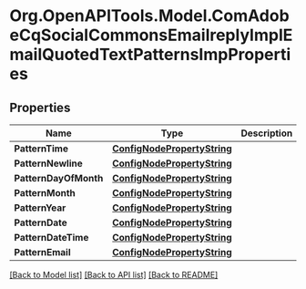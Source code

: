 # Org.OpenAPITools.Model.ComAdobeCqSocialCommonsEmailreplyImplEmailQuotedTextPatternsImpProperties
## Properties

Name | Type | Description | Notes
------------ | ------------- | ------------- | -------------
**PatternTime** | [**ConfigNodePropertyString**](ConfigNodePropertyString.md) |  | [optional] 
**PatternNewline** | [**ConfigNodePropertyString**](ConfigNodePropertyString.md) |  | [optional] 
**PatternDayOfMonth** | [**ConfigNodePropertyString**](ConfigNodePropertyString.md) |  | [optional] 
**PatternMonth** | [**ConfigNodePropertyString**](ConfigNodePropertyString.md) |  | [optional] 
**PatternYear** | [**ConfigNodePropertyString**](ConfigNodePropertyString.md) |  | [optional] 
**PatternDate** | [**ConfigNodePropertyString**](ConfigNodePropertyString.md) |  | [optional] 
**PatternDateTime** | [**ConfigNodePropertyString**](ConfigNodePropertyString.md) |  | [optional] 
**PatternEmail** | [**ConfigNodePropertyString**](ConfigNodePropertyString.md) |  | [optional] 

[[Back to Model list]](../README.md#documentation-for-models) [[Back to API list]](../README.md#documentation-for-api-endpoints) [[Back to README]](../README.md)

